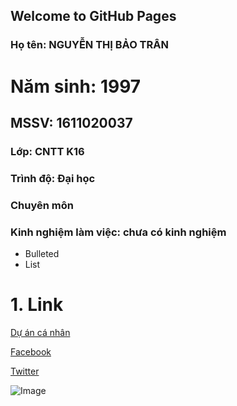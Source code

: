 ## Welcome to GitHub Pages

### Họ tên: NGUYỄN THỊ BẢO TRÂN
# Năm sinh: 1997
## MSSV: 1611020037
### Lớp: CNTT K16
### Trình độ: Đại học
### Chuyên môn
### Kinh nghiệm làm việc: chưa có kinh nghiệm

- Bulleted
- List
# 1. Link
[Dự án cá nhân ](https://github.com/baotrancnttk16/037_Tran)

[Facebook](https://www.facebook.com/nguyen.baotran.3110)

[Twitter](https://twitter.com/?lang=en)


 ![Image](https://scontent.fsgn3-1.fna.fbcdn.net/v/t1.0-9/51477532_852554395094223_666548812323487744_n.jpg?_nc_cat=107&_nc_oc=AQnymXqia5YoqbDB3tW7JOw0xkW3_E_xTkHnZ71RPXLZ34aHy2KYaDJrLSaIFqnVVBs&_nc_ht=scontent.fsgn3-1.fna&oh=ecbcd1a5bde589cd7185eb1e39d3b275&oe=5D0F1742)

